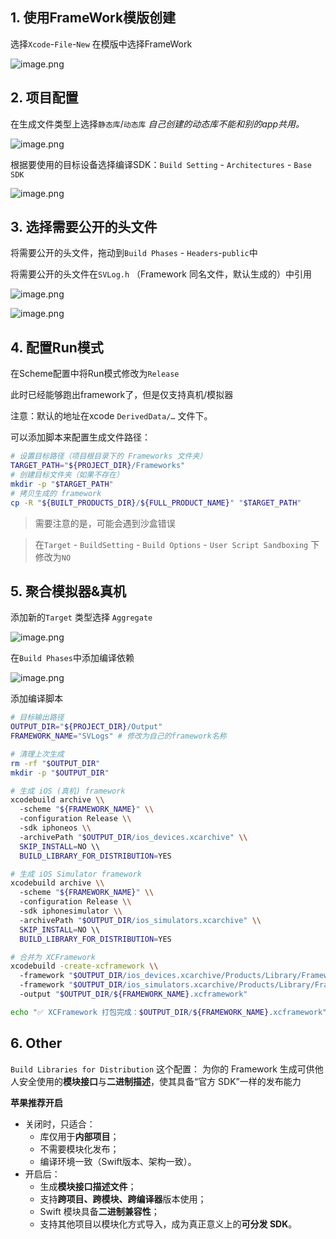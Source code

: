 ## 1. 使用FrameWork模版创建

选择`Xcode`-`File`-`New` 在模版中选择FrameWork

![image.png](attachment:11aaf9f7-814d-4554-a050-111507e6ab66:image.png)

## 2. 项目配置

在生成文件类型上选择`静态库`/`动态库` _自己创建的动态库不能和别的app共用。_

![image.png](attachment:ae5ef626-a579-433e-8f4e-47526a21e962:image.png)

根据要使用的目标设备选择编译SDK：`Build Setting` - `Architectures` - `Base SDK`

![image.png](attachment:ab08984c-4b4d-4d1e-9aee-be7d579ff7f5:image.png)

## 3. 选择需要公开的头文件

将需要公开的头文件，拖动到`Build Phases` - `Headers`-`public`中

将需要公开的头文件在`SVLog.h` （Framework 同名文件，默认生成的）中引用

![image.png](attachment:7e50a22f-d00e-4737-b513-61409cb8419b:image.png)

![image.png](attachment:6dc17e22-0db3-437a-beb7-1c8dc480aeba:image.png)

## 4. 配置Run模式

在Scheme配置中将Run模式修改为`Release`

此时已经能够跑出framework了，但是仅支持真机/模拟器

注意：默认的地址在xcode `DerivedData/…` 文件下。

可以添加脚本来配置生成文件路径：

```bash
# 设置目标路径（项目根目录下的 Frameworks 文件夹）
TARGET_PATH="${PROJECT_DIR}/Frameworks"
# 创建目标文件夹（如果不存在）
mkdir -p "$TARGET_PATH"
# 拷贝生成的 framework
cp -R "${BUILT_PRODUCTS_DIR}/${FULL_PRODUCT_NAME}" "$TARGET_PATH"
```

> 需要注意的是，可能会遇到沙盒错误

> 在`Target` - `BuildSetting` - `Build Options` - `User Script Sandboxing` 下修改为`NO`

## 5. 聚合模拟器&真机

添加新的`Target` 类型选择 `Aggregate`

![image.png](attachment:571782c0-c42b-4118-a3f4-54dc96606fda:image.png)

在`Build Phases`中添加编译依赖

![image.png](attachment:2be148e2-17fd-43ca-b1e9-cf5607cb1d08:image.png)

添加编译脚本

```bash
# 目标输出路径
OUTPUT_DIR="${PROJECT_DIR}/Output"
FRAMEWORK_NAME="SVLogs" # 修改为自己的framework名称

# 清理上次生成
rm -rf "$OUTPUT_DIR"
mkdir -p "$OUTPUT_DIR"

# 生成 iOS (真机) framework
xcodebuild archive \\
  -scheme "${FRAMEWORK_NAME}" \\
  -configuration Release \\
  -sdk iphoneos \\
  -archivePath "$OUTPUT_DIR/ios_devices.xcarchive" \\
  SKIP_INSTALL=NO \\
  BUILD_LIBRARY_FOR_DISTRIBUTION=YES

# 生成 iOS Simulator framework
xcodebuild archive \\
  -scheme "${FRAMEWORK_NAME}" \\
  -configuration Release \\
  -sdk iphonesimulator \\
  -archivePath "$OUTPUT_DIR/ios_simulators.xcarchive" \\
  SKIP_INSTALL=NO \\
  BUILD_LIBRARY_FOR_DISTRIBUTION=YES

# 合并为 XCFramework
xcodebuild -create-xcframework \\
  -framework "$OUTPUT_DIR/ios_devices.xcarchive/Products/Library/Frameworks/${FRAMEWORK_NAME}.framework" \\
  -framework "$OUTPUT_DIR/ios_simulators.xcarchive/Products/Library/Frameworks/${FRAMEWORK_NAME}.framework" \\
  -output "$OUTPUT_DIR/${FRAMEWORK_NAME}.xcframework"

echo "✅ XCFramework 打包完成：$OUTPUT_DIR/${FRAMEWORK_NAME}.xcframework"
```

## 6. Other

`Build Libraries for Distribution` 这个配置： 为你的 Framework 生成可供他人安全使用的**模块接口**与**二进制描述**，使其具备“官方 SDK”一样的发布能力

**苹果推荐开启**

- 关闭时，只适合：
    - 库仅用于**内部项目**；
    - 不需要模块化发布；
    - 编译环境一致（Swift版本、架构一致）。
- 开启后：
    - 生成**模块接口描述文件**；
    - 支持**跨项目、跨模块、跨编译器**版本使用；
    - Swift 模块具备**二进制兼容性**；
    - 支持其他项目以模块化方式导入，成为真正意义上的**可分发 SDK**。
